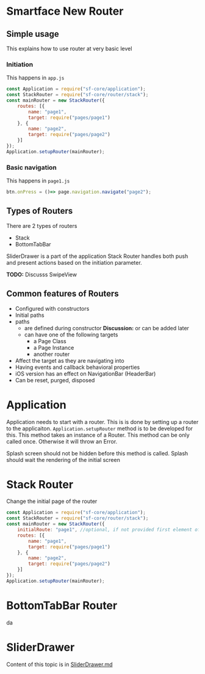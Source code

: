 # Smartface New Router

## Simple usage
This explains how to use router at very basic level
### Initiation
This happens in `app.js`
```javascript
const Application = require("sf-core/application");
const StackRouter = require("sf-core/router/stack");
const mainRouter = new StackRouter({
    routes: [{
        name: "page1",
        target: require("pages/page1")
    }, {
        name: "page2",
        target: require("pages/page2")
    }]
});
Application.setupRouter(mainRouter);
```

### Basic navigation
This happens in `page1.js`
```javascript
btn.onPress = ()=> page.navigation.navigate("page2");
```

## Types of Routers
There are 2 types of routers
- Stack
- BottomTabBar

SliderDrawer is a part of the application
Stack Router handles both push and present actions based on the initiation parameter.

**TODO:** Discusss SwipeView

## Common features of Routers
- Configured with constructors
- Initial paths
- paths
    - are defined during constructor **Discussion:** or can be added later
    - can have one of the following targets
        - a Page Class
        - a Page Instance
        - another router
- Affect the target as they are navigating into
- Having events and callback behavioral properties
- iOS version has an effect on NavigationBar (HeaderBar)
- Can be reset, purged, disposed

# Application
Application needs to start with a router. This is is done by setting up a router to the applicaiton.
`Application.setupRouter` method is to be developed for this.
This method takes an instance of a Router.
This method can be only called once. Otherwise it will throw an Error.

Splash screen should not be hidden before this method is called. Splash should wait the rendering of the initial screen

# Stack Router
Change the initial page of the router

```javascript
const Application = require("sf-core/application");
const StackRouter = require("sf-core/router/stack");
const mainRouter = new StackRouter({
    initialRoute: "page1", //optional, if not provided first element of the routes will be used
    routes: [{
        name: "page1",
        target: require("pages/page1")
    }, {
        name: "page2",
        target: require("pages/page2")
    }]
});
Application.setupRouter(mainRouter);
```

# BottomTabBar Router
da

# SliderDrawer
Content of this topic is in [SliderDrawer.md](./SliderDrawer.md)